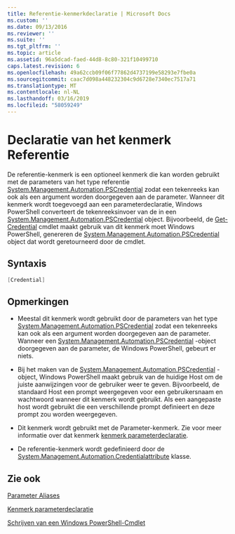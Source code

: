 ```yaml
---
title: Referentie-kenmerkdeclaratie | Microsoft Docs
ms.custom: ''
ms.date: 09/13/2016
ms.reviewer: ''
ms.suite: ''
ms.tgt_pltfrm: ''
ms.topic: article
ms.assetid: 96a5dcad-faed-44d8-8c80-321f10499710
caps.latest.revision: 6
ms.openlocfilehash: 49a62ccb09f06f77862d4737199e58293e7fbe0a
ms.sourcegitcommit: caac7d098a448232304c9d6728e7340ec7517a71
ms.translationtype: MT
ms.contentlocale: nl-NL
ms.lasthandoff: 03/16/2019
ms.locfileid: "58059249"
---
```

# <a name="credential-attribute-declaration"></a>Declaratie van het kenmerk Referentie

De referentie-kenmerk is een optioneel kenmerk die kan worden gebruikt met de parameters van het type referentie [System.Management.Automation.PSCredential](/dotnet/api/System.Management.Automation.PSCredential) zodat een tekenreeks kan ook als een argument worden doorgegeven aan de parameter. Wanneer dit kenmerk wordt toegevoegd aan een parameterdeclaratie, Windows PowerShell converteert de tekenreeksinvoer van de in een [System.Management.Automation.PSCredential](/dotnet/api/System.Management.Automation.PSCredential) object. Bijvoorbeeld, de [Get-Credential](/powershell/module/Microsoft.PowerShell.Security/Get-Credential) cmdlet maakt gebruik van dit kenmerk moet Windows PowerShell, genereren de [System.Management.Automation.PSCredential](/dotnet/api/System.Management.Automation.PSCredential) object dat wordt geretourneerd door de cmdlet.

## <a name="syntax"></a>Syntaxis

```csharp
[Credential]
```

## <a name="remarks"></a>Opmerkingen

- Meestal dit kenmerk wordt gebruikt door de parameters van het type [System.Management.Automation.PSCredential](/dotnet/api/System.Management.Automation.PSCredential) zodat een tekenreeks kan ook als een argument worden doorgegeven aan de parameter. Wanneer een [System.Management.Automation.PSCredential](/dotnet/api/System.Management.Automation.PSCredential) -object doorgegeven aan de parameter, de Windows PowerShell, gebeurt er niets.

- Bij het maken van de [System.Management.Automation.PSCredential](/dotnet/api/System.Management.Automation.PSCredential) -object, Windows PowerShell maakt gebruik van de huidige Host om de juiste aanwijzingen voor de gebruiker weer te geven. Bijvoorbeeld, de standaard Host een prompt weergegeven voor een gebruikersnaam en wachtwoord wanneer dit kenmerk wordt gebruikt. Als een aangepaste host wordt gebruikt die een verschillende prompt definieert en deze prompt zou worden weergegeven.

- Dit kenmerk wordt gebruikt met de Parameter-kenmerk. Zie voor meer informatie over dat kenmerk [kenmerk parameterdeclaratie](./parameter-attribute-declaration.md).

- De referentie-kenmerk wordt gedefinieerd door de [System.Management.Automation.Credentialattribute](/dotnet/api/System.Management.Automation.CredentialAttribute) klasse.

## <a name="see-also"></a>Zie ook

[Parameter Aliases](./parameter-aliases.md)

[Kenmerk parameterdeclaratie](./parameter-attribute-declaration.md)

[Schrijven van een Windows PowerShell-Cmdlet](./writing-a-windows-powershell-cmdlet.md)
